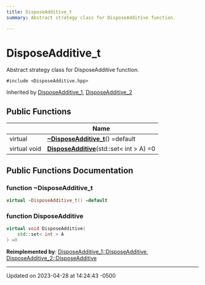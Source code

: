 ```yaml
---
title: DisposeAdditive_t
summary: Abstract strategy class for DisposeAdditive function. 

---
```


# DisposeAdditive_t



Abstract strategy class for DisposeAdditive function. 


`#include <DisposeAdditive.hpp>`

Inherited by [DisposeAdditive_1](Classes/class_dispose_additive__1.md), [DisposeAdditive_2](Classes/class_dispose_additive__2.md)

## Public Functions

|                | Name           |
| -------------- | -------------- |
| virtual | **[~DisposeAdditive_t](Classes/class_dispose_additive__t.md#function-~disposeadditive-t)**() =default |
| virtual void | **[DisposeAdditive](Classes/class_dispose_additive__t.md#function-disposeadditive)**(std::set< int > A) =0 |

## Public Functions Documentation

### function ~DisposeAdditive_t

```cpp
virtual ~DisposeAdditive_t() =default
```


### function DisposeAdditive

```cpp
virtual void DisposeAdditive(
    std::set< int > A
) =0
```


**Reimplemented by**: [DisposeAdditive_1::DisposeAdditive](Classes/class_dispose_additive__1.md#function-disposeadditive), [DisposeAdditive_2::DisposeAdditive](Classes/class_dispose_additive__2.md#function-disposeadditive)


-------------------------------

Updated on 2023-04-28 at 14:24:43 -0500